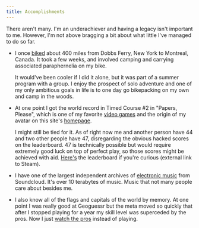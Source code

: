 ```yaml
---
title: Accomplishments
---
```


There aren't many. I'm an underachiever and having a legacy isn't important to me. However, I'm not above bragging a bit about what little I've managed to do so far.

- I once [biked](/bicycling) about 400 miles from Dobbs Ferry, New York to Montreal, Canada. It took a few weeks, and involved camping and carrying associated paraphernelia on my bike. 

    It would've been cooler if I did it alone, but it was part of a summer program with a group. I enjoy the prospect of solo adventure and one of my only ambitious goals in life is to one day go bikepacking on my own and camp in the woods.

- At one point I got the world record in Timed Course #2 in "Papers, Please", which is one of my favorite [video games](/games) and the origin of my avatar on this site's [homepage](/).

    I might still be tied for it. As of right now me and another person have 44 and two other people have 47, disregarding the obvious hacked scores on the leaderboard. 47 is technically possible but would require extremely good luck on top of perfect play, so those scores might be achieved with aid. [Here's](https://steamcommunity.com/stats/PapersPlease/leaderboards/179544?sr=1) the leaderboard if you're curious (external link to Steam).

- I have one of the largest independent archives of [electronic music](/music) from Soundcloud. It's over 10 terabytes of music. Music that not many people care about besides me. 

- I also know all of the flags and capitals of the world by memory. At one point I was really good at Geoguessr but the meta moved so quickly that after I stopped playing for a year my skill level was superceded by the pros. Now I just [watch the pros](/media) instead of playing.
